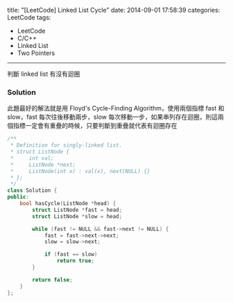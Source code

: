 title: "[LeetCode] Linked List Cycle"
date: 2014-09-01 17:58:39
categories: LeetCode
tags:
- LeetCode
- C/C++
- Linked List
- Two Pointers
---
判斷 linked list 有沒有迴圈

<!-- more -->

### Solution

此題最好的解法就是用 Floyd's Cycle-Finding Algorithm，使用兩個指標 fast 和 slow，fast 每次往後移動兩步，slow 每次移動一步，如果串列存在迴圈，則這兩個指標一定會有重疊的時候，只要判斷到重疊就代表有迴圈存在

``` c++
/**
 * Definition for singly-linked list.
 * struct ListNode {
 *     int val;
 *     ListNode *next;
 *     ListNode(int x) : val(x), next(NULL) {}
 * };
 */
class Solution {
public:
    bool hasCycle(ListNode *head) {
        struct ListNode *fast = head;
        struct ListNode *slow = head;

        while (fast != NULL && fast->next != NULL) {
            fast = fast->next->next;
            slow = slow->next;

            if (fast == slow)
                return true;
        }

        return false;
    }
};
```
